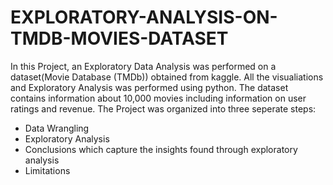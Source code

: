 # EXPLORATORY-ANALYSIS-ON-TMDB-MOVIES-DATASET

In this Project, an Exploratory Data Analysis was performed on a dataset(Movie Database (TMDb)) obtained from kaggle. All the visualiations and Exploratory Analysis was performed using python. The dataset contains information about 10,000 movies including information on user ratings and revenue. The Project was organized into three seperate steps:

* Data Wrangling 
* Exploratory Analysis
* Conclusions which capture the insights found through exploratory analysis
* Limitations 
